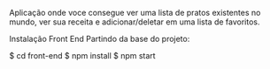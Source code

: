 Aplicação onde voce consegue ver uma lista de pratos existentes no mundo, ver sua receita e adicionar/deletar em uma lista de favoritos.


Instalação Front End
Partindo da base do projeto:

$ cd front-end
$ npm install
$ npm start
